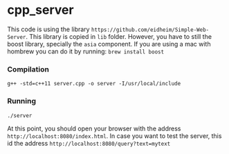 # cpp_server

This code is using the library `https://github.com/eidheim/Simple-Web-Server`. 
This library is copied in `lib` folder.
However, you have to still the boost library, specially the `asia` component. 
If you are using a mac with hombrew you can do it by running: 
`brew install boost`

### Compilation 
`g++ -std=c++11 server.cpp -o server -I/usr/local/include`

### Running
`./server`

At this point, you should open your browser with the address `http://localhost:8080/index.html`. 
In case you want to test the server, this id the address `http://localhost:8080/query?text=mytext`

